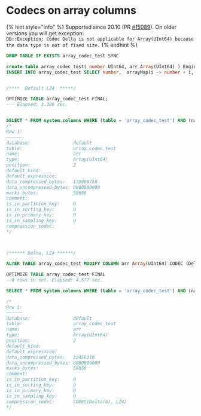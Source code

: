 # Codecs on array columns



{% hint style="info" %}
Supported since 20.10 \(PR [\#15089](https://github.com/ClickHouse/ClickHouse/pull/15089)\). On older versions you will get exception:  
`DB::Exception: Codec Delta is not applicable for Array(UInt64) because the data type is not of fixed size.`
{% endhint %}

```sql
DROP TABLE IF EXISTS array_codec_test SYNC

create table array_codec_test( number UInt64, arr Array(UInt64) ) Engine=MergeTree ORDER BY number;
INSERT INTO array_codec_test SELECT number,  arrayMap(i -> number + i, range(100)) from numbers(10000000);


/****  Default LZ4  *****/

OPTIMIZE TABLE array_codec_test FINAL;
--- Elapsed: 3.386 sec. 


SELECT * FROM system.columns WHERE (table = 'array_codec_test') AND (name = 'arr')
/*
Row 1:
──────
database:                default
table:                   array_codec_test
name:                    arr
type:                    Array(UInt64)
position:                2
default_kind:            
default_expression:      
data_compressed_bytes:   173866750
data_uncompressed_bytes: 8080000000
marks_bytes:             58656
comment:                 
is_in_partition_key:     0
is_in_sorting_key:       0
is_in_primary_key:       0
is_in_sampling_key:      0
compression_codec:       
*/



/****** Delta, LZ4 ******/

ALTER TABLE array_codec_test MODIFY COLUMN arr Array(UInt64) CODEC (Delta, LZ4);

OPTIMIZE TABLE array_codec_test FINAL
--0 rows in set. Elapsed: 4.577 sec.

SELECT * FROM system.columns WHERE (table = 'array_codec_test') AND (name = 'arr')

/*
Row 1:
──────
database:                default
table:                   array_codec_test
name:                    arr
type:                    Array(UInt64)
position:                2
default_kind:            
default_expression:      
data_compressed_bytes:   32458310
data_uncompressed_bytes: 8080000000
marks_bytes:             58656
comment:                 
is_in_partition_key:     0
is_in_sorting_key:       0
is_in_primary_key:       0
is_in_sampling_key:      0
compression_codec:       CODEC(Delta(8), LZ4)
*/
```

